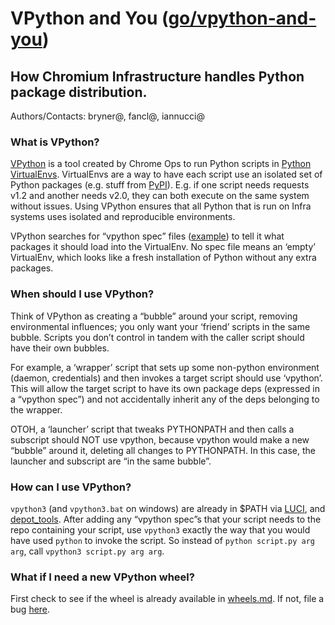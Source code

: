 # VPython and You ([go/vpython-and-you])
## How Chromium Infrastructure handles Python package distribution.
Authors/Contacts: bryner@, fancl@, iannucci@

### What is VPython?
[VPython] is a tool created by Chrome Ops to run Python scripts in [Python
VirtualEnvs]. VirtualEnvs are a way to have each script use an isolated set of
Python packages (e.g. stuff from [PyPI]). E.g. if one script needs requests v1.2
and another needs v2.0, they can both execute on the same system without issues.
Using VPython ensures that all Python that is run on Infra systems uses isolated
and reproducible environments.

VPython searches for “vpython spec” files ([example]) to tell it what packages
it should load into the VirtualEnv. No spec file means an ‘empty’ VirtualEnv,
which looks like a fresh installation of Python without any extra packages.

### When should I use VPython?
Think of VPython as creating a “bubble” around your script, removing
environmental influences; you only want your ‘friend’ scripts in the same
bubble. Scripts you don’t control in tandem with the caller script should have
their own bubbles.

For example, a ‘wrapper’ script that sets up some non-python environment
(daemon, credentials) and then invokes a target script should use ‘vpython’.
This will allow the target script to have its own package deps (expressed in
a “vpython spec”) and not accidentally inherit any of the deps belonging to the
wrapper.

OTOH, a ‘launcher’ script that tweaks PYTHONPATH and then calls a subscript
should NOT use vpython, because vpython would make a new “bubble” around it,
deleting all changes to PYTHONPATH. In this case, the launcher and subscript are
“in the same bubble”.

### How can I use VPython?
`vpython3` (and `vpython3.bat` on windows) are already in $PATH via [LUCI], and
[depot_tools]. After adding any “vpython spec”s that your script needs to the
repo containing your script, use `vpython3` exactly the way that you would have
used `python` to invoke the script. So instead of `python script.py arg arg`,
call `vpython3 script.py arg arg`.

### What if I need a new VPython wheel?
First check to see if the wheel is already available in [wheels.md]. If not,
file a bug [here](https://bugs.chromium.org/p/chromium/issues/entry?template=+Vpython+Wheel+Request).

[go/vpython-and-you]: ./vpython_one_page.md
[VPython]: ./vpython.md
[Python VirtualEnvs]: https://virtualenv.pypa.io/en/stable/
[PyPI]: https://pypi.python.org/
[example]: https://chromium.googlesource.com/chromium/src.git/+/main/.vpython3
[LUCI]: https://chrome-internal.googlesource.com/infradata/config/+/main/configs/cr-buildbucket/settings.cfg
[depot_tools]: https://chromium.googlesource.com/chromium/tools/depot_tools/+/main/cipd_manifest.txt#38
[wheels.md]: https://chromium.googlesource.com/infra/infra/+/main/infra/tools/dockerbuild/wheels.md
